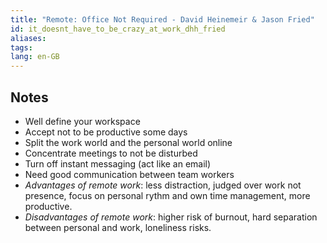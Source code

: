 ```yaml
---
title: "Remote: Office Not Required - David Heinemeir & Jason Fried"
id: it_doesnt_have_to_be_crazy_at_work_dhh_fried
aliases: 
tags: 
lang: en-GB
---
```

## Notes

 - Well define your workspace
  - Accept not to be productive some days
  - Split the work world and the personal world online
  - Concentrate meetings to not be disturbed
  - Turn off instant messaging (act like an email)
  - Need good communication between team workers
  - _Advantages of remote work_: less distraction, judged over work not presence, focus on personal rythm and own time management, more productive.
  - _Disadvantages of remote work_: higher risk of burnout, hard separation between personal and work, loneliness risks.